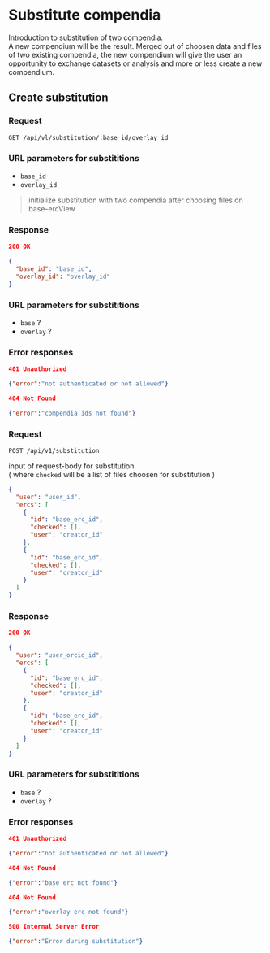 # Substitute compendia

Introduction to substitution of two compendia. <br/>
A new compendium will be the result. Merged out of choosen data and files of two existing compendia, the new compendium will give the user an opportunity to exchange datasets or analysis and more or less create a new compendium.

## Create substitution


### Request

`GET /api/vl/substitution/:base_id/overlay_id`

### URL parameters for substititions

- `base_id`
- `overlay_id`

> initialize substitution with two compendia after choosing files on base-ercView

### Response

```json
200 OK

{
  "base_id": "base_id",
  "overlay_id": "overlay_id"
}
```

### URL parameters for substititions

- `base` ?
- `overlay` ?

### Error responses

```json
401 Unauthorized

{"error":"not authenticated or not allowed"}
```

```json
404 Not Found

{"error":"compendia ids not found"}
```

### Request

`POST /api/v1/substitution`

input of request-body for substitution <br/>
( where `checked` will be a list of files choosen for substitution )
```json
{
  "user": "user_id",
  "ercs": [
    {
      "id": "base_erc_id",
      "checked": [],
      "user": "creator_id"
    },
    {
      "id": "base_erc_id",
      "checked": [],
      "user": "creator_id"
    }
  ]
}
```

### Response

```json
200 OK

{
  "user": "user_orcid_id",
  "ercs": [
    {
      "id": "base_erc_id",
      "checked": [],
      "user": "creator_id"
    },
    {
      "id": "base_erc_id",
      "checked": [],
      "user": "creator_id"
    }
  ]
}
```

### URL parameters for substititions

- `base` ?
- `overlay` ?

### Error responses

```json
401 Unauthorized

{"error":"not authenticated or not allowed"}
```

```json
404 Not Found

{"error":"base erc not found"}
```

```json
404 Not Found

{"error":"overlay erc not found"}
```

```json
500 Internal Server Error

{"error":"Error during substitution"}
```
